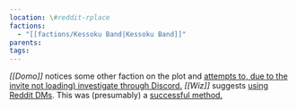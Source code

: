 ```yaml
---
location: \#reddit-rplace
factions:
  - "[[factions/Kessoku Band|Kessoku Band]]"
parents: 
tags: 
---
```

*[[Domo]]* notices some other faction on the plot and [attempts to, due to the invite not loading) investigate through Discord.](https://discord.com/channels/1093664259273130084/1131230952119615600/1131580096206086204) *[[Wiz]]* suggests [using Reddit DMs](https://discord.com/channels/1093664259273130084/1131230952119615600/1131580151185027112). This was (presumably) a [successful method.](https://discord.com/channels/1093664259273130084/1131230952119615600/1131580223482232842)
